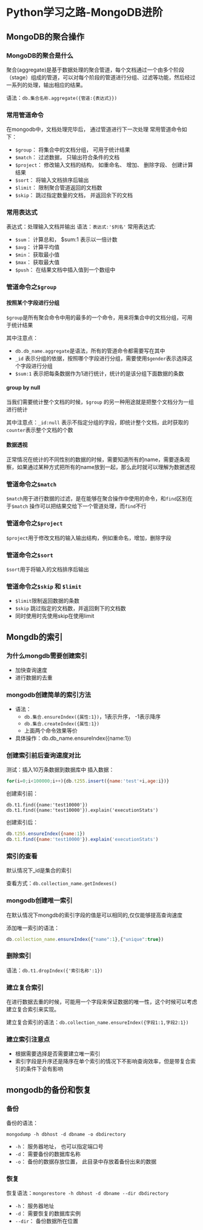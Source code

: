 # Python学习之路-MongoDB进阶


## MongoDB的聚合操作

### MongoDB的聚合是什么

聚合(aggregate)是基于数据处理的聚合管道，每个文档通过一个由多个阶段（stage）组成的管道，可以对每个阶段的管道进行分组、过滤等功能，然后经过一系列的处理，输出相应的结果。

语法：`db.集合名称.aggregate({管道:{表达式}})`

### 常用管道命令

在mongodb中，⽂档处理完毕后， 通过管道进⾏下⼀次处理 常用管道命令如下：

- `$group`： 将集合中的⽂档分组， 可⽤于统计结果
- `$match`： 过滤数据， 只输出符合条件的⽂档
- `$project`： 修改输⼊⽂档的结构， 如重命名、 增加、 删除字段、 创建计算结果
- `$sort`： 将输⼊⽂档排序后输出
- `$limit`： 限制聚合管道返回的⽂档数
- `$skip`： 跳过指定数量的⽂档， 并返回余下的⽂档

### 常用表达式

表达式：处理输⼊⽂档并输出 语法：`表达式:'$列名'` 常⽤表达式:

- `$sum`： 计算总和， $sum:1 表示以⼀倍计数
- `$avg`： 计算平均值
- `$min`： 获取最⼩值
- `$max`： 获取最⼤值
- `$push`： 在结果⽂档中插⼊值到⼀个数组中

### 管道命令之`$group`

#### 按照某个字段进行分组

`$group`是所有聚合命令中用的最多的一个命令，用来将集合中的文档分组，可用于统计结果

其中注意点：

- `db.db_name.aggregate`是语法，所有的管道命令都需要写在其中
- `_id` 表示分组的依据，按照哪个字段进行分组，需要使用`$gender`表示选择这个字段进行分组
- `$sum:1` 表示把每条数据作为1进行统计，统计的是该分组下面数据的条数

#### group by null

当我们需要统计整个文档的时候，`$group` 的另一种用途就是把整个文档分为一组进行统计

其中注意点：`_id:null` 表示不指定分组的字段，即统计整个文档，此时获取的`counter`表示整个文档的个数

#### 数据透视

正常情况在统计的不同性别的数据的时候，需要知道所有的name，需要逐条观察，如果通过某种方式把所有的name放到一起，那么此时就可以理解为数据透视

### 管道命令之`$match`

`$match`用于进行数据的过滤，是在能够在聚合操作中使用的命令，和`find`区别在于`$match` 操作可以把结果交给下一个管道处理，而`find`不行

### 管道命令之`$project`

`$project`用于修改文档的输入输出结构，例如重命名，增加，删除字段

### 管道命令之`$sort`

`$sort`用于将输入的文档排序后输出

### 管道命令之`$skip` 和 `$limit`

- `$limit`限制返回数据的条数
- `$skip` 跳过指定的文档数，并返回剩下的文档数
- 同时使用时先使用skip在使用limit

## Mongdb的索引

### 为什么mongdb需要创建索引

- 加快查询速度
- 进行数据的去重

### mongodb创建简单的索引方法

- 语法：
  - `db.集合.ensureIndex({属性:1})`，1表示升序， -1表示降序
  - `db.集合.createIndex({属性:1})`
  - 上面两个命令效果等价
- 具体操作：db.db_name.ensureIndex({name:1})

### 创建索引前后查询速度对比

测试：插入10万条数据到数据库中 插入数据：

```js
for(i=0;i<100000;i++){db.t255.insert({name:'test'+i,age:i})}
```

创建索引前：

```
db.t1.find({name:'test10000'})
db.t1.find({name:'test10000'}).explain('executionStats')
```

创建索引后：

```js
db.t255.ensureIndex({name:1})
db.t1.find({name:'test10000'}).explain('executionStats')
```

### 索引的查看

默认情况下_id是集合的索引

查看方式：`db.collection_name.getIndexes()`

### mongodb创建唯一索引

在默认情况下mongdb的索引字段的值是可以相同的,仅仅能够提高查询速度

添加唯一索引的语法：

```js
db.collection_name.ensureIndex({"name":1},{"unique":true})
```

### 删除索引

语法：`db.t1.dropIndex({'索引名称':1})`

### 建立复合索引

在进行数据去重的时候，可能用一个字段来保证数据的唯一性，这个时候可以考虑建立复合索引来实现。

建立复合索引的语法：`db.collection_name.ensureIndex({字段1:1,字段2:1})`

### 建立索引注意点

- 根据需要选择是否需要建立唯一索引
- 索引字段是升序还是降序在单个索引的情况下不影响查询效率，但是带复合索引的条件下会有影响

## mongodb的备份和恢复

### 备份

备份的语法：

```
mongodump -h dbhost -d dbname -o dbdirectory
```

- `-h`： 服务器地址， 也可以指定端⼝号
- `-d`： 需要备份的数据库名称
- `-o`： 备份的数据存放位置， 此⽬录中存放着备份出来的数据

### 恢复

恢复语法：`mongorestore -h dbhost -d dbname --dir dbdirectory`

- `-h`： 服务器地址
- `-d`： 需要恢复的数据库实例
- `--dir`： 备份数据所在位置
